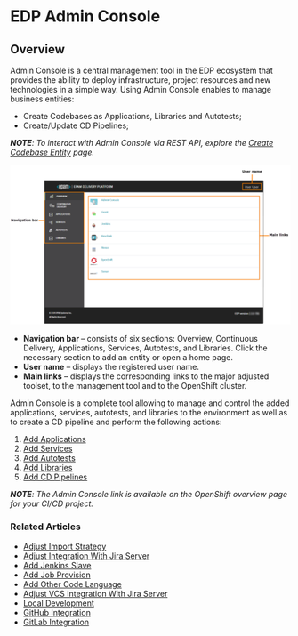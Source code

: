 # EDP Admin Console
## Overview
Admin Console is a central management tool in the EDP ecosystem that provides the ability to deploy infrastructure, project resources and new technologies in a simple way. 
Using Admin Console enables to manage business entities:
* Create Codebases as Applications, Libraries and Autotests;
* Create/Update CD Pipelines;

_**NOTE**: To interact with Admin Console via REST API, explore the [Create Codebase Entity](documentation/rest-api.md) page._

![overview-page](readme-resource/ac_overview_page.png "overview-page") 

- <strong>Navigation bar </strong>– consists of six sections: Overview, Continuous Delivery, Applications, Services, Autotests, and Libraries. Click the necessary section to add an entity or open a home page.
- <strong>User name</strong> – displays the registered user name. 
- <strong>Main links</strong> – displays the corresponding links to the major adjusted toolset, to the management tool and to the OpenShift cluster.

Admin Console is a complete tool allowing to manage and control the added applications, services, autotests, and libraries to the environment as well as to create a CD pipeline and perform the following actions:

1. [Add Applications](documentation/add_applications.md)
2. [Add Services](documentation/add_services.md) 
3. [Add Autotests](documentation/add_autotests.md) 
4. [Add Libraries](documentation/add_libraries.md)
5. [Add CD Pipelines](documentation/add_CD_pipelines.md)

_**NOTE**: The Admin Console link is available on the OpenShift overview page for your CI/CD project._

### Related Articles

* [Adjust Import Strategy](documentation/import-strategy.md)
* [Adjust Integration With Jira Server](documentation/jira-server.md)
* [Add Jenkins Slave](https://github.com/epmd-edp/jenkins-operator/blob/master/documentation/add-jenkins-slave.md#add-jenkins-slave)
* [Add Job Provision](https://github.com/epmd-edp/jenkins-operator/blob/master/documentation/add-job-provision.md#add-job-provision)
* [Add Other Code Language](https://github.com/epmd-edp/admin-console/blob/master/documentation/add_other_code_language.md#add-other-code-language)
* [Adjust VCS Integration With Jira Server](documentation/jira_vcs_integration.md)
* [Local Development](documentation/local_development.md)
* [GitHub Integration](https://github.com/epmd-edp/jenkins-operator/blob/release-2.3/documentation/github-integration.md#github-integration)
* [GitLab Integration](https://github.com/epmd-edp/jenkins-operator/blob/master/documentation/gitlab-integration.md#gitlab-integration)